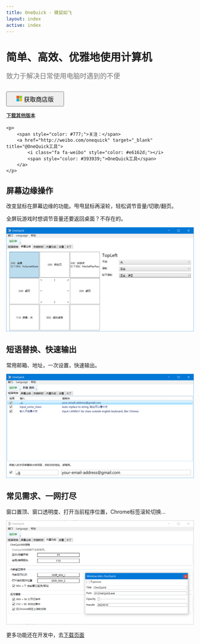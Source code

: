 ```yaml
---
title: OneQuick - 键鼠如飞
layout: index
active: index
---
```

<div style="margin-top: 10px;"></div>

<h1 class="text-center">简单、高效、优雅地使用计算机</h1>
<div class="text-center" style="font-size: 18px; color: #777; margin-top: 15px;">致力于解决日常使用电脑时遇到的不便</div>

<div class="text-center" style="margin-top: 30px; margin-bottom: 10px;">
	<a href="https://www.microsoft.com/store/apps/9pfn5k6qxt46" target="_blank">
		<button class="btn btn-primary ms-store-dl" style="font-size: 16px; padding: 6px 25px;">
			<img src="/img/ms-logo.png" style="height: 16px; margin-top: -2px;"> 获取商店版
		</button>
	</a>
	<p style="margin-top: 14px;">
		<a href="/download" style="color: #333; font-weight: bolder; text-decoration: underline; line-height: 1.6; font-size: 13px;">下载其他版本</a>
	</p>

	<p>
		<span style="color: #777;">关注：</span>
		<a href="http://weibo.com/onequick" target="_blank" title="@OneQuick工具">
			<i class="fa fa-weibo" style="color: #e6162d;"></i>
			<span style="color: #393939;">OneQuick工具</span>
		</a>
	</p>
</div>


<div class="desc-section">
	<h2>屏幕边缘操作</h2>
	<p>改变鼠标在屏幕边缘的功能。甩甩鼠标再滚轮，轻松调节音量/切歌/翻页。</p>
	<p>全屏玩游戏时想调节音量还要返回桌面？不存在的。</p>
	<center><img src="/img/cn_border.png"></center>
</div>


<div class="desc-section">
	<h2>短语替换、快速输出</h2>
	<p>常用邮箱、地址，一次设置，快速输出。</p>
	<center><img src="/img/cn_phrases.png"></center>
</div>


<div class="desc-section">
	<h2>常见需求、一网打尽</h2>
	<p>窗口置顶、窗口透明度、打开当前程序位置，Chrome标签滚轮切换...</p>
	<center><img src="/img/cn_buildin.png"></center>
</div>


<div class="desc-section">
	<p>更多功能还在开发中，去<a href="/download">下载页面</a></p>
</div>

<br>
<br>